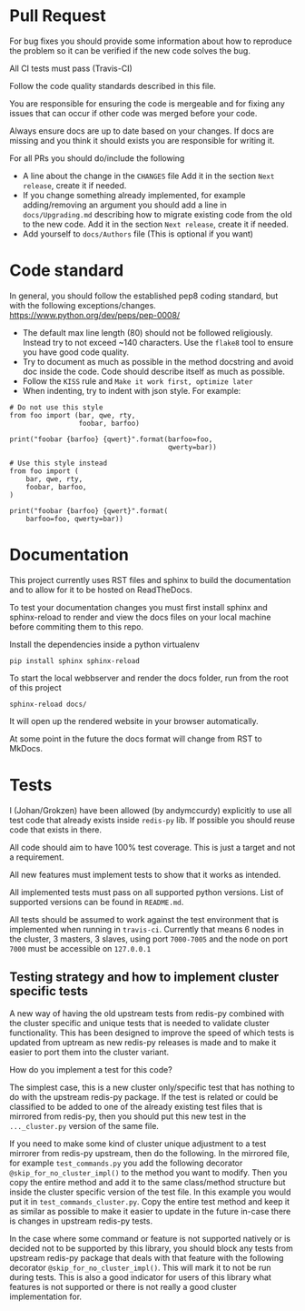 
# Pull Request

For bug fixes you should provide some information about how to reproduce the problem so it can be verified if the new code solves the bug.

All CI tests must pass (Travis-CI)

Follow the code quality standards described in this file.

You are responsible for ensuring the code is mergeable and for fixing any issues that can occur if other code was merged before your code.

Always ensure docs are up to date based on your changes. If docs are missing and you think it should exists you are responsible for writing it.

For all PRs you should do/include the following
 - A line about the change in the `CHANGES` file Add it in the section `Next release`, create it if needed.
 - If you change something already implemented, for example adding/removing an argument you should add a line in `docs/Upgrading.md` describing how to migrate existing code from the old to the new code. Add it in the section `Next release`, create it if needed.
 - Add yourself to `docs/Authors` file (This is optional if you want)



# Code standard

In general, you should follow the established pep8 coding standard, but with the following exceptions/changes. https://www.python.org/dev/peps/pep-0008/

 - The default max line length (80) should not be followed religiously. Instead try to not exceed ~140 characters.
   Use the `flake8` tool to ensure you have good code quality.
 - Try to document as much as possible in the method docstring and avoid doc inside the code. Code should describe itself as much as possible.
 - Follow the `KISS` rule and `Make it work first, optimize later`
 - When indenting, try to indent with json style. For example:
```
# Do not use this style
from foo import (bar, qwe, rty,
                 foobar, barfoo)

print("foobar {barfoo} {qwert}".format(barfoo=foo,
                                       qwerty=bar))
```

```
# Use this style instead
from foo import (
    bar, qwe, rty,
    foobar, barfoo,
)

print("foobar {barfoo} {qwert}".format(
    barfoo=foo, qwerty=bar))
```



# Documentation

This project currently uses RST files and sphinx to build the documentation and to allow for it to be hosted on ReadTheDocs.

To test your documentation changes you must first install sphinx and sphinx-reload to render and view the docs files on your local machine before commiting them to this repo.

Install the dependencies inside a python virtualenv

```
pip install sphinx sphinx-reload
```

To start the local webbserver and render the docs folder, run from the root of this project

```
sphinx-reload docs/
```

It will open up the rendered website in your browser automatically.

At some point in the future the docs format will change from RST to MkDocs.



# Tests

I (Johan/Grokzen) have been allowed (by andymccurdy) explicitly to use all test code that already exists inside `redis-py` lib. If possible you should reuse code that exists in there.

All code should aim to have 100% test coverage. This is just a target and not a requirement.

All new features must implement tests to show that it works as intended.

All implemented tests must pass on all supported python versions. List of supported versions can be found in `README.md`.

All tests should be assumed to work against the test environment that is implemented when running in `travis-ci`. Currently that means 6 nodes in the cluster, 3 masters, 3 slaves, using port `7000-7005` and the node on port `7000` must be accessible on `127.0.0.1`


## Testing strategy and how to implement cluster specific tests

A new way of having the old upstream tests from redis-py combined with the cluster specific and unique tests that is needed to validate cluster functionality. This has been designed to improve the speed of which tests is updated from uptream as new redis-py releases is made and to make it easier to port them into the cluster variant.

How do you implement a test for this code?

The simplest case, this is a new cluster only/specific test that has nothing to do with the upstream redis-py package. If the test is related or could be classified to be added to one of the already existing test files that is mirrored from redis-py, then you should put this new test in the `..._cluster.py` version of the same file.

If you need to make some kind of cluster unique adjustment to a test mirrorer from redis-py upstream, then do the following. In the mirrored file, for example `test_commands.py` you add the following decorator `@skip_for_no_cluster_impl()` to the method you want to modify. Then you copy the entire method and add it to the same class/method structure but inside the cluster specific version of the test file. In this example you would put it in `test_commands_cluster.py`. Copy the entire test method and keep it as similar as possible to make it easier to update in the future in-case there is changes in upstream redis-py tests.

In the case where some command or feature is not supported natively or is decided not to be supported by this library, you should block any tests from upstream redis-py package that deals with that feature with the following decorator `@skip_for_no_cluster_impl()`. This will mark it to not be run during tests. This is also a good indicator for users of this library what features is not supported or there is not really a good cluster implementation for.
